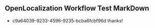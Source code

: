 ## OpenLocalization Workflow Test MarkDown
* c9a64039-9233-4596-9235-bcba6fcbf96d thanks!

<!--HONumber=Aug16_HO4-->


